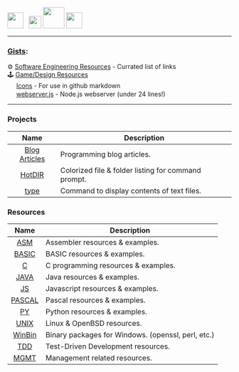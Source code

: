 [<img src="https://www.youtube.com/s/desktop/12d6b690/img/favicon_32x32.png" width="36" />](https://www.youtube.com/c/veganaiZe)&nbsp;&nbsp;
[<img src="https://user-images.githubusercontent.com/7102064/206958552-d4773c34-95c3-4069-b7f6-52aa12287742.png" width="28" />](https://www.twitch.tv/veganaiZe)
[<img src="https://cdn.sstatic.net/Sites/stackoverflow/company/img/logos/so/so-icon.png" width="48" />](https://stackoverflow.com/users/5039027/veganaize)
[<img src="https://user-images.githubusercontent.com/7102064/184136641-8abb541a-9b32-482e-a199-f68602c17dcb.png" width="36" />](https://discord.gg/VDDKuFgWDK)

---

### [Gists](https://gist.github.com/veganaize):
⚙️
[Software Engineering Resources](https://gist.github.com/veganaize/02d87f13240a6a7debfb9a79f07fc2fb) - Currated list of links  
:joystick:
[Game/Design Resources](https://gist.github.com/veganaize/b954ceb3870db19362741d0a7d9b9e68)  
<img src="https://user-images.githubusercontent.com/7102064/162019518-1a3569e6-abaf-45bc-a78b-fa8e604a6e11.png" width="16px" />
[Icons](https://gist.github.com/veganaize/f9b7eb5556048727930a175e56fe571e) - For use in github markdown  
<img src="https://user-images.githubusercontent.com/7102064/162017713-c282a2cb-b550-4c9b-86d9-fe0e724d1c9c.png" width="16px" />
[webserver.js](https://gist.github.com/veganaize/fc3b9aa393ca688a284c54caf43a3fc3) - Node.js webserver (under 24 lines!)  

---

### Projects
Name                                          | Description
:--------------------------------------------:|---------------------------------------------------
[Blog Articles](https://github.com/veganaize/Articles/blob/main/README.md) | Programming blog articles.
[HotDIR](https://github.com/veganaiZe/HotDIR) | Colorized file & folder listing for command prompt.
[type](https://github.com/veganaiZe/type)     | Command to display contents of text files.


### Resources
Name                                          | Description
:--------------------------------------------:|---------------------------------------------------
[ASM](https://github.com/veganaiZe/ASM)       | Assembler resources & examples.
[BASIC](https://github.com/veganaiZe/BASIC)   | BASIC resources & examples.
[C](https://github.com/veganaiZe/C)           | C programming resources & examples.
[JAVA](https://github.com/veganaiZe/JAVA)     | Java resources & examples.
[JS](https://github.com/veganaiZe/JS)         | Javascript resources & examples.
[PASCAL](https://github.com/veganaiZe/PASCAL) | Pascal resources & examples.
[PY](https://github.com/veganaiZe/PY)         | Python resources & examples.
[UNIX](https://github.com/veganaiZe/UNIX)     | Linux & OpenBSD resources.
[WinBin](https://github.com/veganaiZe/WinBin) | Binary packages for Windows. (openssl, perl, etc.)
[TDD](https://github.com/veganaiZe/TDD)       | Test-Driven Development resources.
[MGMT](https://github.com/veganaiZe/MGMT)     | Management related resources.


<!--
### Hi there 👋
**veganaize/veganaize** is a ✨ _special_ ✨ repository because its `README.md` (this file) appears on your GitHub profile.

Here are some ideas to get you started:

- 🔭 I’m currently working on ...
- 🌱 I’m currently learning ...
- 😄 I’m looking to collaborate on ...
- 🤔 I’m looking for help with ...
- 💬 Ask me about ...
- 📫 How to reach me: ...
- ⚡ Fun fact: ...
-->
